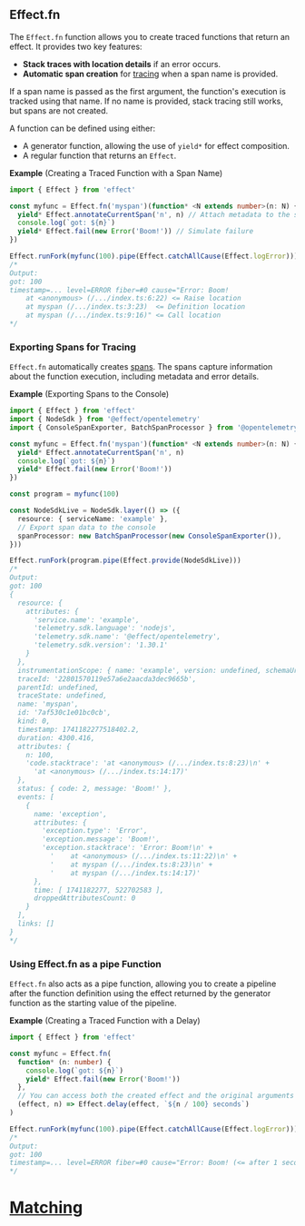 ## Effect.fn

The `Effect.fn` function allows you to create traced functions that return an effect. It provides two key features:

- **Stack traces with location details** if an error occurs.
- **Automatic span creation** for [tracing](/docs/observability/tracing/) when a span name is provided.

If a span name is passed as the first argument, the function's execution is tracked using that name.
If no name is provided, stack tracing still works, but spans are not created.

A function can be defined using either:

- A generator function, allowing the use of `yield*` for effect composition.
- A regular function that returns an `Effect`.

**Example** (Creating a Traced Function with a Span Name)

```ts twoslash
import { Effect } from 'effect'

const myfunc = Effect.fn('myspan')(function* <N extends number>(n: N) {
  yield* Effect.annotateCurrentSpan('n', n) // Attach metadata to the span
  console.log(`got: ${n}`)
  yield* Effect.fail(new Error('Boom!')) // Simulate failure
})

Effect.runFork(myfunc(100).pipe(Effect.catchAllCause(Effect.logError)))
/*
Output:
got: 100
timestamp=... level=ERROR fiber=#0 cause="Error: Boom!
    at <anonymous> (/.../index.ts:6:22) <= Raise location
    at myspan (/.../index.ts:3:23)  <= Definition location
    at myspan (/.../index.ts:9:16)" <= Call location
*/
```

### Exporting Spans for Tracing

`Effect.fn` automatically creates [spans](/docs/observability/tracing/). The spans capture information about the function execution, including metadata and error details.

**Example** (Exporting Spans to the Console)

```ts twoslash
import { Effect } from 'effect'
import { NodeSdk } from '@effect/opentelemetry'
import { ConsoleSpanExporter, BatchSpanProcessor } from '@opentelemetry/sdk-trace-base'

const myfunc = Effect.fn('myspan')(function* <N extends number>(n: N) {
  yield* Effect.annotateCurrentSpan('n', n)
  console.log(`got: ${n}`)
  yield* Effect.fail(new Error('Boom!'))
})

const program = myfunc(100)

const NodeSdkLive = NodeSdk.layer(() => ({
  resource: { serviceName: 'example' },
  // Export span data to the console
  spanProcessor: new BatchSpanProcessor(new ConsoleSpanExporter()),
}))

Effect.runFork(program.pipe(Effect.provide(NodeSdkLive)))
/*
Output:
got: 100
{
  resource: {
    attributes: {
      'service.name': 'example',
      'telemetry.sdk.language': 'nodejs',
      'telemetry.sdk.name': '@effect/opentelemetry',
      'telemetry.sdk.version': '1.30.1'
    }
  },
  instrumentationScope: { name: 'example', version: undefined, schemaUrl: undefined },
  traceId: '22801570119e57a6e2aacda3dec9665b',
  parentId: undefined,
  traceState: undefined,
  name: 'myspan',
  id: '7af530c1e01bc0cb',
  kind: 0,
  timestamp: 1741182277518402.2,
  duration: 4300.416,
  attributes: {
    n: 100,
    'code.stacktrace': 'at <anonymous> (/.../index.ts:8:23)\n' +
      'at <anonymous> (/.../index.ts:14:17)'
  },
  status: { code: 2, message: 'Boom!' },
  events: [
    {
      name: 'exception',
      attributes: {
        'exception.type': 'Error',
        'exception.message': 'Boom!',
        'exception.stacktrace': 'Error: Boom!\n' +
          '    at <anonymous> (/.../index.ts:11:22)\n' +
          '    at myspan (/.../index.ts:8:23)\n' +
          '    at myspan (/.../index.ts:14:17)'
      },
      time: [ 1741182277, 522702583 ],
      droppedAttributesCount: 0
    }
  ],
  links: []
}
*/
```

### Using Effect.fn as a pipe Function

`Effect.fn` also acts as a pipe function, allowing you to create a pipeline after
the function definition using the effect returned by the generator function as
the starting value of the pipeline.

**Example** (Creating a Traced Function with a Delay)

```ts twoslash
import { Effect } from 'effect'

const myfunc = Effect.fn(
  function* (n: number) {
    console.log(`got: ${n}`)
    yield* Effect.fail(new Error('Boom!'))
  },
  // You can access both the created effect and the original arguments
  (effect, n) => Effect.delay(effect, `${n / 100} seconds`)
)

Effect.runFork(myfunc(100).pipe(Effect.catchAllCause(Effect.logError)))
/*
Output:
got: 100
timestamp=... level=ERROR fiber=#0 cause="Error: Boom! (<= after 1 second)
*/
```

# [Matching](https://effect.website/docs/error-management/matching/)
